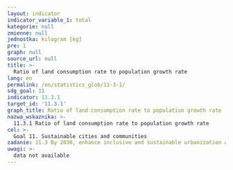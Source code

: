```yaml
---
layout: indicator
indicator_variable_1: total
kategorie: null
zmienne: null
jednostka: kilogram [kg]
pre: 1
graph: null
source_url: null
title: >-
  Ratio of land consumption rate to population growth rate
lang: en
permalink: /en/statistics_glob/11-3-1/
sdg_goal: 11
indicator: 11.3.1
target_id: '11.3.1'
graph_title: Ratio of land consumption rate to population growth rate
nazwa_wskaznika: >-
  11.3.1 Ratio of land consumption rate to population growth rate
cel: >-
  Goal 11. Sustainable cities and communities
zadanie: 11.3 By 2030, enhance inclusive and sustainable urbanization and capacity for participatory, integrated and sustainable human settlement planning and management in all countries
uwagi: >-
  data not available
---
```

